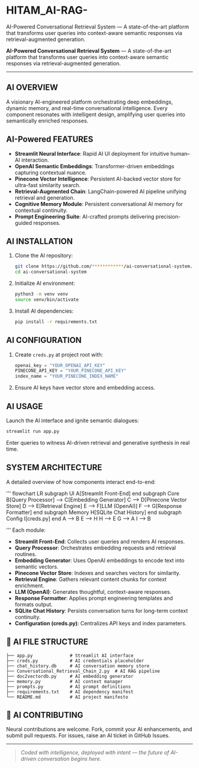 # HITAM_AI-RAG-
AI-Powered Conversational Retrieval System — A state-of-the-art platform that transforms user queries into context-aware semantic responses via retrieval-augmented generation.

**AI-Powered Conversational Retrieval System** — A state-of-the-art platform that transforms user queries into context-aware semantic responses via retrieval-augmented generation.

---

## AI OVERVIEW
A visionary AI-engineered platform orchestrating deep embeddings, dynamic memory, and real-time conversational intelligence. Every component resonates with intelligent design, amplifying user queries into semantically enriched responses.

##  AI-Powered FEATURES
- **Streamlit Neural Interface**: Rapid AI UI deployment for intuitive human–AI interaction.
- **OpenAI Semantic Embeddings**: Transformer-driven embeddings capturing contextual nuance.
- **Pinecone Vector Intelligence**: Persistent AI-backed vector store for ultra-fast similarity search.
- **Retrieval-Augmented Chain**: LangChain-powered AI pipeline unifying retrieval and generation.
- **Cognitive Memory Module**: Persistent conversational AI memory for contextual continuity.
- **Prompt Engineering Suite**: AI-crafted prompts delivering precision-guided responses.

##  AI INSTALLATION
1. Clone the AI repository:  
   ```bash
   git clone https://github.com/************/ai-conversational-system.git
   cd ai-conversational-system
   ```
2. Initialize AI environment:  
   ```bash
   python3 -m venv venv
   source venv/bin/activate
   ```
3. Install AI dependencies:  
   ```bash
   pip install -r requirements.txt
   ```

##  AI CONFIGURATION
1. Create `creds.py` at project root with:  
   ```python
   openai_key = "YOUR_OPENAI_API_KEY"
   PINECONE_API_KEY = "YOUR_PINECONE_API_KEY"
   index_name = "YOUR_PINECONE_INDEX_NAME"
   ```
2. Ensure AI keys have vector store and embedding access.

##  AI USAGE
Launch the AI interface and ignite semantic dialogues:  
```bash
streamlit run app.py
```  
Enter queries to witness AI-driven retrieval and generative synthesis in real time.

##  SYSTEM ARCHITECTURE
A detailed overview of how components interact end-to-end:

'''
flowchart LR
    subgraph UI
        A[Streamlit Front-End]
    end
    subgraph Core
        B[Query Processor] --> C[Embedding Generator]
        C --> D[Pinecone Vector Store]
        D --> E[Retrieval Engine]
        E --> F[LLM (OpenAI)]
        F --> G[Response Formatter]
    end
    subgraph Memory
        H[SQLite Chat History]
    end
    subgraph Config
        I[creds.py]
    end
    A --> B
    E --> H
    H --> E
    G --> A
    I --> B

    
'''
Each module:
- **Streamlit Front-End**: Collects user queries and renders AI responses.
- **Query Processor**: Orchestrates embedding requests and retrieval routines.
- **Embedding Generator**: Uses OpenAI embeddings to encode text into semantic vectors.
- **Pinecone Vector Store**: Indexes and searches vectors for similarity.
- **Retrieval Engine**: Gathers relevant content chunks for context enrichment.
- **LLM (OpenAI)**: Generates thoughtful, context-aware responses.
- **Response Formatter**: Applies prompt engineering templates and formats output.
- **SQLite Chat History**: Persists conversation turns for long-term context continuity.
- **Configuration (creds.py)**: Centralizes API keys and index parameters.

## 📁 AI FILE STRUCTURE
```
├── app.py              # Streamlit AI interface
├── creds.py            # AI credentials placeholder
├── chat_history.db     # AI conversation memory store
├── Conversational_Retrieval_Chain_2.py  # AI RAG pipeline
├── doc2vectordb.py     # AI embedding generator
├── memory.py           # AI context manager
├── prompts.py          # AI prompt definitions
├── requirements.txt    # AI dependency manifest
└── README.md           # AI project manifesto
```

## 🤝 AI CONTRIBUTING
Neural contributions are welcome. Fork, commit your AI enhancements, and submit pull requests. For issues, raise an AI ticket in GitHub Issues.



---

> _Coded with intelligence, deployed with intent — the future of AI-driven conversation begins here._


